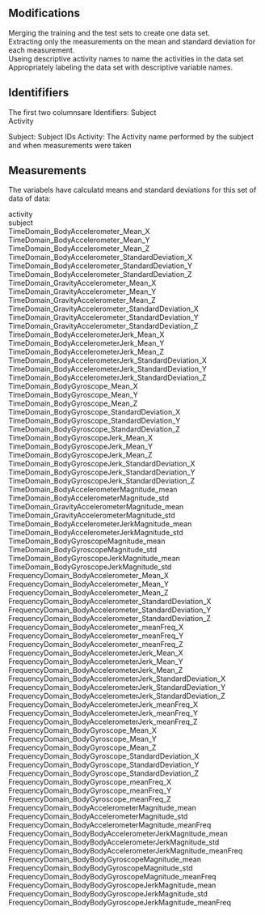 ## Modifications
Merging the training and the test sets to create one data set. <br/>
Extracting only the measurements on the mean and standard deviation for each measurement.<br/>
Useing descriptive activity names to name the activities in the data set<br/>
Appropriately labeling the data set with descriptive variable names.<br/>

## Identififiers
The first two columnsare Identifiers:
Subject <br/> 
Activity <br/>

Subject: Subject IDs
Activity: The Activity name performed by the subject and when measurements were taken


## Measurements
The variabels have calculatd means and standard deviations for this set of data of data:

activity	<br/>
subject	<br/>
TimeDomain_BodyAccelerometer_Mean_X	<br/>
TimeDomain_BodyAccelerometer_Mean_Y	<br/>
TimeDomain_BodyAccelerometer_Mean_Z	<br/>
TimeDomain_BodyAccelerometer_StandardDeviation_X	<br/>
TimeDomain_BodyAccelerometer_StandardDeviation_Y	<br/>
TimeDomain_BodyAccelerometer_StandardDeviation_Z	<br/>
TimeDomain_GravityAccelerometer_Mean_X	<br/>
TimeDomain_GravityAccelerometer_Mean_Y	<br/>
TimeDomain_GravityAccelerometer_Mean_Z	<br/>
TimeDomain_GravityAccelerometer_StandardDeviation_X	<br/>
TimeDomain_GravityAccelerometer_StandardDeviation_Y	<br/>
TimeDomain_GravityAccelerometer_StandardDeviation_Z	<br/>
TimeDomain_BodyAccelerometerJerk_Mean_X	<br/>
TimeDomain_BodyAccelerometerJerk_Mean_Y	<br/>
TimeDomain_BodyAccelerometerJerk_Mean_Z	<br/>
TimeDomain_BodyAccelerometerJerk_StandardDeviation_X	<br/>
TimeDomain_BodyAccelerometerJerk_StandardDeviation_Y	<br/>
TimeDomain_BodyAccelerometerJerk_StandardDeviation_Z	<br/>
TimeDomain_BodyGyroscope_Mean_X	<br/>
TimeDomain_BodyGyroscope_Mean_Y	<br/>
TimeDomain_BodyGyroscope_Mean_Z	<br/>
TimeDomain_BodyGyroscope_StandardDeviation_X	<br/>
TimeDomain_BodyGyroscope_StandardDeviation_Y	<br/>
TimeDomain_BodyGyroscope_StandardDeviation_Z	<br/>
TimeDomain_BodyGyroscopeJerk_Mean_X	<br/>
TimeDomain_BodyGyroscopeJerk_Mean_Y	<br/>
TimeDomain_BodyGyroscopeJerk_Mean_Z	<br/>
TimeDomain_BodyGyroscopeJerk_StandardDeviation_X	<br/>
TimeDomain_BodyGyroscopeJerk_StandardDeviation_Y	<br/>
TimeDomain_BodyGyroscopeJerk_StandardDeviation_Z	<br/>
TimeDomain_BodyAccelerometerMagnitude_mean	<br/>
TimeDomain_BodyAccelerometerMagnitude_std	<br/>
TimeDomain_GravityAccelerometerMagnitude_mean	<br/>
TimeDomain_GravityAccelerometerMagnitude_std	<br/>
TimeDomain_BodyAccelerometerJerkMagnitude_mean	<br/>
TimeDomain_BodyAccelerometerJerkMagnitude_std	<br/>
TimeDomain_BodyGyroscopeMagnitude_mean	<br/>
TimeDomain_BodyGyroscopeMagnitude_std	<br/>
TimeDomain_BodyGyroscopeJerkMagnitude_mean	<br/>
TimeDomain_BodyGyroscopeJerkMagnitude_std	<br/>
FrequencyDomain_BodyAccelerometer_Mean_X	<br/>
FrequencyDomain_BodyAccelerometer_Mean_Y	<br/>
FrequencyDomain_BodyAccelerometer_Mean_Z	<br/>
FrequencyDomain_BodyAccelerometer_StandardDeviation_X	<br/>
FrequencyDomain_BodyAccelerometer_StandardDeviation_Y	<br/>
FrequencyDomain_BodyAccelerometer_StandardDeviation_Z	<br/>
FrequencyDomain_BodyAccelerometer_meanFreq_X	<br/>
FrequencyDomain_BodyAccelerometer_meanFreq_Y	<br/>
FrequencyDomain_BodyAccelerometer_meanFreq_Z	<br/>
FrequencyDomain_BodyAccelerometerJerk_Mean_X	<br/>
FrequencyDomain_BodyAccelerometerJerk_Mean_Y	<br/>
FrequencyDomain_BodyAccelerometerJerk_Mean_Z	<br/>
FrequencyDomain_BodyAccelerometerJerk_StandardDeviation_X	<br/>
FrequencyDomain_BodyAccelerometerJerk_StandardDeviation_Y	<br/>
FrequencyDomain_BodyAccelerometerJerk_StandardDeviation_Z	<br/>
FrequencyDomain_BodyAccelerometerJerk_meanFreq_X	<br/>
FrequencyDomain_BodyAccelerometerJerk_meanFreq_Y	<br/>
FrequencyDomain_BodyAccelerometerJerk_meanFreq_Z	<br/>
FrequencyDomain_BodyGyroscope_Mean_X	<br/>
FrequencyDomain_BodyGyroscope_Mean_Y	<br/>
FrequencyDomain_BodyGyroscope_Mean_Z	<br/>
FrequencyDomain_BodyGyroscope_StandardDeviation_X	<br/>
FrequencyDomain_BodyGyroscope_StandardDeviation_Y	<br/>
FrequencyDomain_BodyGyroscope_StandardDeviation_Z	<br/>
FrequencyDomain_BodyGyroscope_meanFreq_X	<br/>
FrequencyDomain_BodyGyroscope_meanFreq_Y	<br/>
FrequencyDomain_BodyGyroscope_meanFreq_Z	<br/>
FrequencyDomain_BodyAccelerometerMagnitude_mean	<br/>
FrequencyDomain_BodyAccelerometerMagnitude_std	<br/>
FrequencyDomain_BodyAccelerometerMagnitude_meanFreq	<br/>
FrequencyDomain_BodyBodyAccelerometerJerkMagnitude_mean	<br/>
FrequencyDomain_BodyBodyAccelerometerJerkMagnitude_std	<br/>
FrequencyDomain_BodyBodyAccelerometerJerkMagnitude_meanFreq	<br/>
FrequencyDomain_BodyBodyGyroscopeMagnitude_mean	<br/>
FrequencyDomain_BodyBodyGyroscopeMagnitude_std	<br/>
FrequencyDomain_BodyBodyGyroscopeMagnitude_meanFreq	<br/>
FrequencyDomain_BodyBodyGyroscopeJerkMagnitude_mean	<br/>
FrequencyDomain_BodyBodyGyroscopeJerkMagnitude_std	<br/>
FrequencyDomain_BodyBodyGyroscopeJerkMagnitude_meanFreq	<br/>


